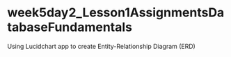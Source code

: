 # week5day2_Lesson1AssignmentsDatabaseFundamentals
Using Lucidchart app to create Entity-Relationship Diagram (ERD)
